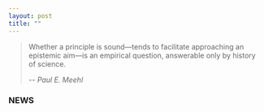 ```yaml
---
layout: post
title: ""
---
```




> Whether a principle is sound—tends to facilitate approaching an epistemic aim—is an empirical question, answerable only by history of science.
>
> -- <cite>Paul E. Meehl</cite>


### NEWS

<html lang="en">
<head>
    <meta charset="UTF-8">
    <meta name="viewport" content="width=device-width, initial-scale=1.0">
    <title>News Page</title>
    <style>
        .news-frame {
            width: 80%; /* Adjust the width as needed */
            margin: 20px auto;
            background-color: #fff;
        }

        .news-item {
            border: 1px solid #ddd;
            padding: 10px;
            margin-bottom: 10px;
        }

        h2 {
            color: #333;
            cursor: pointer; /* Add a pointer cursor for better user experience */
        }

        p {
            color: #666;
        }
    </style>
</head>
<body>

<div class="news-frame">
    <div class="news-item" onclick="window.location.href='404.md';">
        <h2>News Title 1</h2>
        <p>fndjfdf</p>
    </div>

    <div class="news-item" onclick="window.location.href='404.md';">
        <h2>News Title 2</h2>
        <p>jfhodfuh</p>
    </div>
</div>

</body>
</html>


